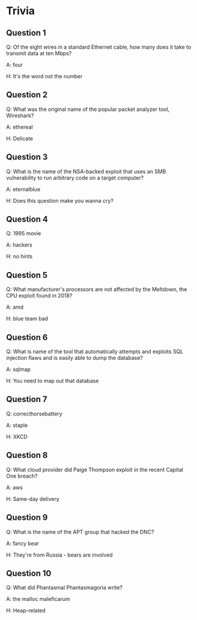 # Trivia

## Question 1

Q: Of the eight wires in a standard Ethernet cable, how many does it take to transmit data at ten Mbps?

A: four

H: It's the word not the number

## Question 2

Q: What was the original name of the popular packet analyzer tool, Wireshark?

A: ethereal

H: Delicate

## Question 3

Q: What is the name of the NSA-backed exploit that uses an SMB vulnerability to run arbitrary code on a target computer?

A: eternalblue

H: Does this question make you wanna cry?

## Question 4

Q: 1995 movie

A: hackers

H: no hints

## Question 5

Q: What manufacturer's processors are not affected by the Meltdown, the CPU exploit found in 2018?

A: amd

H: blue team bad

## Question 6

Q: What is name of the tool that automatically attempts and exploits SQL injection flaws and is easily able to dump the database? 

A: sqlmap

H: You need to map out that database

## Question 7

Q: correcthorsebattery

A: staple

H: XKCD

## Question 8

Q: What cloud provider did Paige Thompson exploit in the recent Capital One breach?

A: aws

H: Same-day delivery

## Question 9

Q: What is the name of the APT group that hacked the DNC?

A: fancy bear

H: They're from Russia - bears are involved

## Question 10

Q: What did Phantasmal Phantasmagoria write?

A: the malloc maleficarum

H: Heap-related
